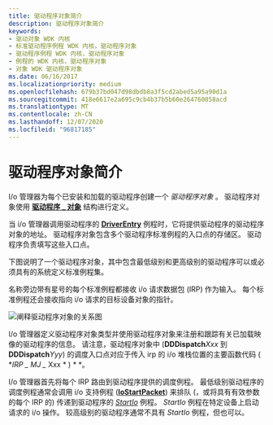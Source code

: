 ```yaml
---
title: 驱动程序对象简介
description: 驱动程序对象简介
keywords:
- 驱动对象 WDK 内核
- 标准驱动程序例程 WDK 内核，驱动程序对象
- 驱动程序例程 WDK 内核，驱动程序对象
- 例程的 WDK 内核，驱动程序对象
- 对象 WDK 驱动程序对象
ms.date: 06/16/2017
ms.localizationpriority: medium
ms.openlocfilehash: 679b37bd047d98dbdb8a3f5cd2abed5a95a90d1a
ms.sourcegitcommit: 418e6617e2a695c9cb4b37b5b60e264760858acd
ms.translationtype: MT
ms.contentlocale: zh-CN
ms.lasthandoff: 12/07/2020
ms.locfileid: "96817185"
---
```

# <a name="introduction-to-driver-objects"></a>驱动程序对象简介


I/o 管理器为每个已安装和加载的驱动程序创建一个 *驱动程序对象* 。 驱动程序对象使用 [**驱动程序 \_ 对象**](/windows-hardware/drivers/ddi/wdm/ns-wdm-_driver_object) 结构进行定义。

当 i/o 管理器调用驱动程序的 [**DriverEntry**](/windows-hardware/drivers/ddi/wdm/nc-wdm-driver_initialize) 例程时，它将提供驱动程序的驱动程序对象的地址。 驱动程序对象包含多个驱动程序标准例程的入口点的存储区。 驱动程序负责填写这些入口点。

下图说明了一个驱动程序对象，其中包含最低级别和更高级别的驱动程序可以或必须具有的系统定义标准例程集。

名称旁边带有星号的每个标准例程都接收 i/o 请求数据包 (IRP) 作为输入。 每个标准例程还会接收指向 i/o 请求的目标设备对象的指针。

![阐释驱动程序对象的关系图](images/24drvobj.png)

I/o 管理器定义驱动程序对象类型并使用驱动程序对象来注册和跟踪有关已加载映像的驱动程序的信息。 请注意，驱动程序对象中 (**DDDispatch**_Xxx_ 到 **DDDispatch**_Yyy_) 的调度入口点对应于传入 irp 的 i/o 堆栈位置的主要函数代码 ( **IRP \_ MJ \_* Xxx * ) * *。

I/o 管理器首先将每个 IRP 路由到驱动程序提供的调度例程。 最低级别驱动程序的调度例程通常会调用 i/o 支持例程 ([**IoStartPacket**](/windows-hardware/drivers/ddi/ntifs/nf-ntifs-iostartpacket)) 来排队 (，或将具有有效参数的每个 IRP 的) 传递到驱动程序的 [*StartIo*](/windows-hardware/drivers/ddi/wdm/nc-wdm-driver_startio) 例程。 *StartIo* 例程在特定设备上启动请求的 i/o 操作。 较高级别的驱动程序通常不具有 *StartIo* 例程，但也可以。

 

